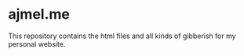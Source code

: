 # ajmel.me
This repository contains the html files and all kinds of gibberish for my personal website.

